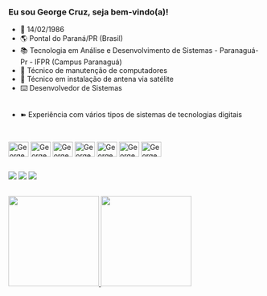 ### Eu sou George Cruz, seja bem-vindo(a)!

- 👯 14/02/1986
- 🌎 Pontal do Paraná/PR (Brasil)
- 📚 Tecnologia em Análise e Desenvolvimento de Sistemas - Paranaguá-Pr - IFPR (Campus Paranaguá)
- 🔧 Técnico de manutenção de computadores
- 🔧 Técnico em instalação de antena via satélite
- ⌨️ Desenvolvedor de Sistemas

</div>

##

- ➽ Experiência com vários tipos de sistemas de tecnologias digitais

</div>

##

</div>  
  <div style="display: inline_block"><br>
  <img align="center" alt="GeorgeCruzX-Canva" height="30" width="40" src="https://cdn.jsdelivr.net/gh/devicons/devicon/icons/canva/canva-original.svg" />
  <img align="center" alt="GeorgeCruzX-Bootstrap" height="30" width="40" src="https://cdn.jsdelivr.net/gh/devicons/devicon/icons/bootstrap/bootstrap-original.svg" />
  <img align="center" alt="GeorgeCruzX-Atom" height="30" width="40" src="https://cdn.jsdelivr.net/gh/devicons/devicon/icons/atom/atom-original.svg" />
  <img align="center" alt="GeorgeCruzX-Apple" height="30" width="40" src="https://cdn.jsdelivr.net/gh/devicons/devicon/icons/apple/apple-original.svg" />
  <img align="center" alt="GeorgeCruzX-Android" height="30" width="40" src="https://cdn.jsdelivr.net/gh/devicons/devicon/icons/android/android-original.svg" />
  <img align="center" alt="GeorgeCruzX-C" height="30" width="40" src="https://cdn.jsdelivr.net/gh/devicons/devicon/icons/c/c-original.svg" />
  <img align="center" alt="GeorgeCruzX-Apache" height="30" width="40"src="https://cdn.jsdelivr.net/gh/devicons/devicon/icons/apache/apache-original.svg" />
          
</div>
  
  ##
 
<div> 
  <a href="https://www.instagram.com/george___cruz/" target="_blank"><img src="https://img.shields.io/badge/-Instagram-%23E4405F?style=for-the-badge&logo=instagram&logoColor=white" target="_blank"></a>
  <a href = "mailto:gvelosocruz@gmail.com"><img src="https://img.shields.io/badge/-Gmail-%23333?style=for-the-badge&logo=gmail&logoColor=white" target="_blank"></a>
  <a href="https://www.linkedin.com/in/george-lincon-veloso-cruz-56a838224/" target="_blank"><img src="https://img.shields.io/badge/-LinkedIn-%230077B5?style=for-the-badge&logo=linkedin&logoColor=white" target="_blank"></a> 

</div>
  
  ##

<div>
<a href="https://github.com/GeorgeCruzX">
<img loading="lazy" height="180em" src="https://github-readme-stats.vercel.app/api/top-langs/?username=GeorgeCruzX&layout=compact&langs_count=7&theme=dark"/>
<img loading="lazy" height="180em" src="https://github-readme-stats.vercel.app/api?username=GeorgeCruzX&show_icons=true&theme=dark&include_all_commits=true&count_private=true"/>
</div>
